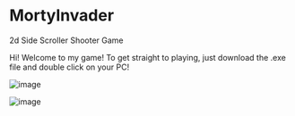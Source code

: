 # MortyInvader
2d Side Scroller Shooter Game

Hi! Welcome to my game! To get straight to playing, just download the .exe file and double click on your PC! 

![image](https://user-images.githubusercontent.com/49887828/206885858-18ea4d75-49f5-4671-b4b8-3af7f5eb62a7.png)

![image](https://user-images.githubusercontent.com/49887828/206885825-1aae7e5d-3e77-4d68-9f7f-f928adf2eec6.png)
